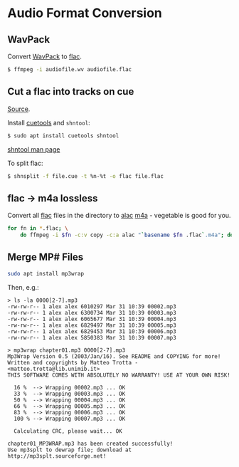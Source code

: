 # Audio Format Conversion

## WavPack

Convert [WavPack](https://wiki.multimedia.cx/index.php/WavPack) to
[flac](https://en.wikipedia.org/wiki/FLAC).

```sh
$ ffmpeg -i audiofile.wv audiofile.flac
```

## Cut a flac into tracks on cue

[Source](https://wiki.archlinux.org/title/CUE_Splitting).

Install [cuetools](https://github.com/svend/cuetools) and `shntool`:

```sh
$ sudo apt install cuetools shntool
```


[shntool man
page](https://manpages.debian.org/testing/shntool/shnsplit.1.en.html)

To split flac:

```sh
$ shnsplit -f file.cue -t %n-%t -o flac file.flac
```

## flac -> m4a lossless

Convert all [flac](https://en.wikipedia.org/wiki/FLAC) files in the directory to
[alac](https://en.wikipedia.org/wiki/Apple_Lossless_Audio_Codec)
[m4a](https://en.wikipedia.org/wiki/MPEG-4_Part_14#Filename_extensions) -
vegetable is good for you.

```sh
for fn in *.flac; \
    do ffmpeg -i $fn -c:v copy -c:a alac "`basename $fn .flac`.m4a"; done
```

## Merge MP# Files

```sh
sudo apt install mp3wrap
```
Then, e.g.:

```
> ls -la 0000[2-7].mp3
-rw-rw-r-- 1 alex alex 6010297 Mar 31 10:39 00002.mp3
-rw-rw-r-- 1 alex alex 6300734 Mar 31 10:39 00003.mp3
-rw-rw-r-- 1 alex alex 6065677 Mar 31 10:39 00004.mp3
-rw-rw-r-- 1 alex alex 6829497 Mar 31 10:39 00005.mp3
-rw-rw-r-- 1 alex alex 6829453 Mar 31 10:39 00006.mp3
-rw-rw-r-- 1 alex alex 5850383 Mar 31 10:39 00007.mp3
```


```
> mp3wrap chapter01.mp3 0000[2-7].mp3
Mp3Wrap Version 0.5 (2003/Jan/16). See README and COPYING for more!
Written and copyrights by Matteo Trotta - <matteo.trotta@lib.unimib.it>
THIS SOFTWARE COMES WITH ABSOLUTELY NO WARRANTY! USE AT YOUR OWN RISK!

  16 %	--> Wrapping 00002.mp3 ... OK
  33 %	--> Wrapping 00003.mp3 ... OK
  50 %	--> Wrapping 00004.mp3 ... OK
  66 %	--> Wrapping 00005.mp3 ... OK
  83 %	--> Wrapping 00006.mp3 ... OK
  100 %	--> Wrapping 00007.mp3 ... OK

  Calculating CRC, please wait... OK

chapter01_MP3WRAP.mp3 has been created successfully!
Use mp3splt to dewrap file; download at http://mp3splt.sourceforge.net!
```
